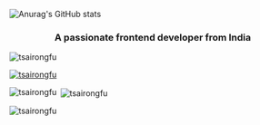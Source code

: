 ![Anurag's GitHub stats](https://github-readme-stats.vercel.app/api?username=TsaiRongFu&count_private=true&include_all_commits=true&show_icons=true&theme=radical)

<h3 align="center">A passionate frontend developer from India</h3>

<p align="left"> <img src="https://komarev.com/ghpvc/?username=tsairongfu&label=Profile%20views&color=0e75b6&style=flat" alt="tsairongfu" /> </p>

<p align="left"> <a href="https://github.com/ryo-ma/github-profile-trophy"><img src="https://github-profile-trophy.vercel.app/?username=tsairongfu" alt="tsairongfu" /></a> </p>


<p><img align="left" src="https://github-readme-stats.vercel.app/api/top-langs?username=tsairongfu&show_icons=true&locale=en&layout=compact" alt="tsairongfu" /></p>

<p>&nbsp;<img align="center" src="https://github-readme-stats.vercel.app/api?username=tsairongfu&show_icons=true&locale=en" alt="tsairongfu" /></p>

<p><img align="center" src="https://github-readme-streak-stats.herokuapp.com/?user=tsairongfu&count_private=true" alt="tsairongfu" /></p>



